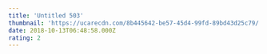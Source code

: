 ```yaml
---
title: 'Untitled 503'
thumbnail: 'https://ucarecdn.com/8b445642-be57-45d4-99fd-89bd43d25c79/'
date: 2018-10-13T06:48:58.000Z
rating: 2
---
```

